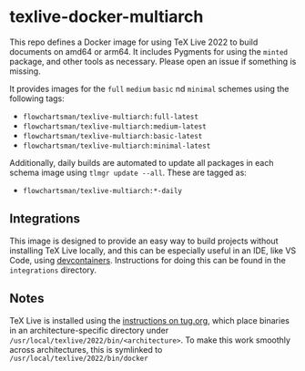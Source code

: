 # texlive-docker-multiarch

This repo defines a Docker image for using TeX Live 2022 to build documents on amd64 or arm64. It includes Pygments for using the `minted` package, and other tools as necessary. Please open an issue if something is missing.

It provides images for the `full` `medium` `basic` nd `minimal` schemes using the following tags:

* `flowchartsman/texlive-multiarch:full-latest`
* `flowchartsman/texlive-multiarch:medium-latest`
* `flowchartsman/texlive-multiarch:basic-latest`
* `flowchartsman/texlive-multiarch:minimal-latest`

Additionally, daily builds are automated to update all packages in each schema image using `tlmgr update --all`. These are tagged as:

* `flowchartsman/texlive-multiarch:*-daily`

## Integrations

This image is designed to provide an easy way to build projects without installing TeX Live locally, and this can be especially useful in an IDE, like VS Code, using [devcontainers](https://code.visualstudio.com/docs/devcontainers/containers). Instructions for doing this can be found in the `integrations` directory.

## Notes

TeX Live is installed using the [instructions on tug.org](https://tug.org/texlive/doc/install-tl.html), which place binaries in an architecture-specific directory under `/usr/local/texlive/2022/bin/<architecture>`. To make this work smoothly across architectures, this is symlinked to `/usr/local/texlive/2022/bin/docker`
